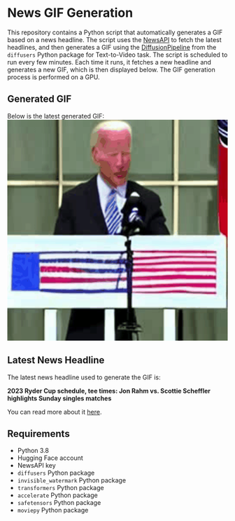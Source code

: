 # News GIF Generation
This repository contains a Python script that automatically generates a GIF based on a news headline. The script uses the [NewsAPI](https://newsapi.org/) to fetch the latest headlines, and then generates a GIF using the [DiffusionPipeline](https://github.com/huggingface/diffusers) from the `diffusers` Python package for Text-to-Video task.
The script is scheduled to run every few minutes. Each time it runs, it fetches a new headline and generates a new GIF, which is then displayed below. The GIF generation process is performed on a GPU.

## Generated GIF
Below is the latest generated GIF:
![Generated GIF](output.gif?raw=true&v=1696239229)

## Latest News Headline
The latest news headline used to generate the GIF is:

**2023 Ryder Cup schedule, tee times: Jon Rahm vs. Scottie Scheffler highlights Sunday singles matches**

You can read more about it [here](https://www.cbssports.com/golf/news/2023-ryder-cup-schedule-tee-times-jon-rahm-vs-scottie-scheffler-highlights-sunday-singles-matches/).

## Requirements
- Python 3.8
- Hugging Face account
- NewsAPI key
- `diffusers` Python package
- `invisible_watermark` Python package
- `transformers` Python package
- `accelerate` Python package
- `safetensors` Python package
- `moviepy` Python package

